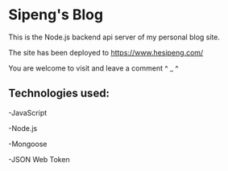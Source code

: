 # Sipeng's Blog

This is the Node.js backend api server of my personal blog site.  

The site has been deployed to https://www.hesipeng.com/  

You are welcome to visit and leave a comment ^ _ ^

## Technologies used: 
-JavaScript  

-Node.js  

-Mongoose

-JSON Web Token  

